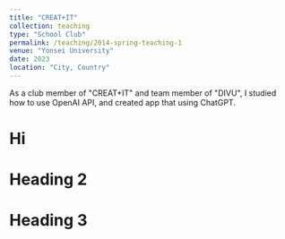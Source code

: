 ```yaml
---
title: "CREAT+IT"
collection: teaching
type: "School Club"
permalink: /teaching/2014-spring-teaching-1
venue: "Yonsei University"
date: 2023
location: "City, Country"
---
```


As a club member of "CREAT+IT" and team member of "DIVU", I studied how to use OpenAI API, and created app that using ChatGPT. 

Hi
======

Heading 2
======

Heading 3
======

